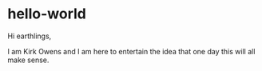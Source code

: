 # hello-world
Hi earthlings,

I am Kirk Owens and I am here to entertain the idea that one day this will all make sense.
